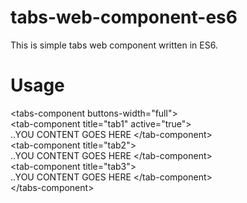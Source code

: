 # tabs-web-component-es6
This is simple tabs web component written in ES6.

# Usage

&lt;tabs-component buttons-width="full"&gt;<br />
    &lt;tab-component title="tab1" active="true"&gt;<br />
        ..YOU CONTENT GOES HERE
    &lt;/tab-component&gt;<br />
    &lt;tab-component title="tab2"&gt;<br />
        ..YOU CONTENT GOES HERE
    &lt;/tab-component&gt;<br />
    &lt;tab-component title="tab3"&gt;<br />
        ..YOU CONTENT GOES HERE
    &lt;/tab-component&gt;<br />
&lt;/tabs-component&gt;<br />
